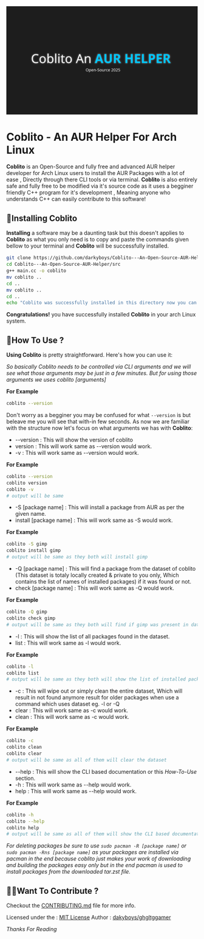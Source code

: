<img src="banner.png">

# Coblito - An AUR Helper For Arch Linux
**Coblito** is an Open-Source and fully free and advanced AUR helper developer for Arch Linux users to install the AUR Packages with a lot of ease , Directly through there CLI tools or via terminal. **Coblito** is also entirely safe and fully free to be modified via it's source code as it uses a begginer friendly C++ program for it's development , Meaning anyone who understands C++ can easily contribute to this software!

## 🧩Installing Coblito
**Installing** a software may be a daunting task but this doesn't applies to **Coblito** as what you only need is to copy and paste the commands given bellow to your terminal and **Coblito** will be successfully installed.
```bash
git clone https://github.com/darkyboys/Coblito---An-Open-Source-AUR-Helper.git
cd Coblito---An-Open-Source-AUR-Helper/src
g++ main.cc -o coblito
mv coblito ..
cd ..
mv coblito ..
cd ..
echo "Coblito was successfully installed in this directory now you can move the coblito bin anywhere you want, It's recomended to place it in your environment path to access it from anywhere eg '/usr/local/bin'"
```

**Congratulations!** you have successfully installed **Coblito** in your arch Linux system.

## 📃How To Use ?
**Using Coblito** is pretty straightforward. Here's how you can use it:

*So basically Coblito needs to be controlled via CLI arguments and we will see what those arguments may be just in a few minutes. But for using those arguments we uses coblito [arguments]*

**For Example**
```bash
coblito --version
```
Don't worry as a begginer you may be confused for what `--version` is but beleave me you will see that with-in few seconds.
As now we are familiar with the structure now let's focus on what arguments we has with **Coblito**:
 - --version : This will show the version of coblito
 - version : This will work same as --version would work.
 - -v : This will work same as --version would work.

**For Example**
```bash
coblito --version
coblito version
coblito -v
# output will be same
```
 - -S [package name] : This will install a package from AUR as per the given name.
 - install [package name] : This will work same as -S would work.

**For Example**
```bash
coblito -S gimp
coblito install gimp
# output will be same as they both will install gimp
```

 - -Q [package name] : This will find a package from the dataset of coblito (This dataset is totaly locally created & private to you only, Which contains the list of names of installed packages) if it was found or not.
 - check [package name] : This will work same as -Q would work.

**For Example**
```bash
coblito -Q gimp
coblito check gimp
# output will be same as they both will find if gimp was present in dataset or not
```

 - -l : This will show the list of all packages found in the dataset.
 - list : This will work same as -l would work.

**For Example**
```bash
coblito -l
coblito list
# output will be same as they both will show the list of installed packages
```

 - -c : This will wipe out or simply clean the entire dataset, Which will result in not found anymore result for older packages when use a command which uses dataset eg. -l or -Q
 - clear : This will work same as -c would work.
 - clean : This will work same as -c would work.

**For Example**
```bash
coblito -c
coblito clean
coblito clear
# output will be same as all of them will clear the dataset
```

 - --help : This will show the CLI based documentation or this *How-To-Use* section.
 - -h : This will work same as --help would work.
 - help : This will work same as --help would work.

 **For Example**
```bash
coblito -h
coblito --help
coblito help
# output will be same as all of them will show the CLI based documentation
```

*For deleting packages be sure to use `sudo pacman -R [package name]` or `sudo pacman -Rns [package name]` as your packages are installed via pacman in the end because coblito just makes your work of downloading and building the packages easy only but in the end pacman is used to install packages from the downloaded tar.zst file.*

## 🤝🏻Want To Contribute ?
Checkout the <a href="CONTRIBUTING.md">CONTRIBUTING.md</a> file for more info.

Licensed under the : <a href="LICENSE">MIT License</a>
Author : <a href="https://github.com/darkyboys">dakyboys/ghgltggamer</a>

*Thanks For Reading*
